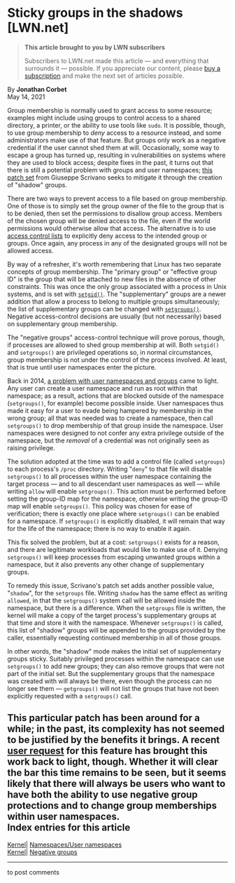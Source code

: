 # Sticky groups in the shadows [LWN.net]

> **This article brought to you by LWN subscribers**
> 
> Subscribers to LWN.net made this article — and everything that surrounds it — possible. If you appreciate our content, please [buy a subscription](/Promo/nst-nag3/subscribe) and make the next set of articles possible. 

By **Jonathan Corbet**  
May 14, 2021 

Group membership is normally used to grant access to some resource; examples might include using groups to control access to a shared directory, a printer, or the ability to use tools like `sudo`. It is possible, though, to use group membership to _deny_ access to a resource instead, and some administrators make use of that feature. But groups only work as a negative credential if the user cannot shed them at will. Occasionally, some way to escape a group has turned up, resulting in vulnerabilities on systems where they are used to block access; despite fixes in the past, it turns out that there is still a potential problem with groups and user namespaces; [this patch set](/ml/linux-kernel/20210510130011.1441834-1-gscrivan@redhat.com/) from Giuseppe Scrivano seeks to mitigate it through the creation of "shadow" groups. 

There are two ways to prevent access to a file based on group membership. One of those is to simply set the group owner of the file to the group that is to be denied, then set the permissions to disallow group access. Members of the chosen group will be denied access to the file, even if the world permissions would otherwise allow that access. The alternative is to use [access control lists](https://man7.org/linux/man-pages/man5/acl.5.html) to explicitly deny access to the intended group or groups. Once again, any process in any of the designated groups will not be allowed access. 

By way of a refresher, it's worth remembering that Linux has two separate concepts of group membership. The "primary group" or "effective group ID" is the group that will be attached to new files in the absence of other constraints. This was once the only group associated with a process in Unix systems, and is set with [`setgid()`](https://man7.org/linux/man-pages/man2/setgid.2.html). The "supplementary" groups are a newer addition that allow a process to belong to multiple groups simultaneously; the list of supplementary groups can be changed with [`setgroups()`](https://man7.org/linux/man-pages/man2/getgroups.2.html). Negative access-control decisions are usually (but not necessarily) based on supplementary group membership. 

The "negative groups" access-control technique will prove porous, though, if processes are allowed to shed group membership at will. Both `setgid()` and `setgroups()` are privileged operations so, in normal circumstances, group membership is not under the control of the process involved. At least, that is true until user namespaces enter the picture. 

Back in 2014, [a problem with user namespaces and groups](/Articles/626665/) came to light. Any user can create a user namespace and run as root within that namespace; as a result, actions that are blocked outside of the namespace (`setgroups()`, for example) become possible inside. User namespaces thus made it easy for a user to evade being hampered by membership in the wrong group; all that was needed was to create a namespace, then call `setgroups()` to drop membership of that group inside the namespace. User namespaces were designed to not confer any extra privilege outside of the namespace, but the _removal_ of a credential was not originally seen as raising privilege. 

The solution adopted at the time was to add a control file (called `setgroups`) to each process's `/proc` directory. Writing "`deny`" to that file will disable `setgroups()` to all processes within the user namespace containing the target process — and to all descendant user namespaces as well — while writing `allow` will enable `setgroups()`. This action must be performed before setting the group-ID map for the namespace, otherwise writing the group-ID map will enable `setgroups()`. This policy was chosen for ease of verification; there is exactly one place where `setgroups()` can be enabled for a namespace. If `setgroups()` is explicitly disabled, it will remain that way for the life of the namespace; there is no way to enable it again. 

This fix solved the problem, but at a cost: `setgroups()` exists for a reason, and there are legitimate workloads that would like to make use of it. Denying `setgroups()` will keep processes from escaping unwanted groups within a namespace, but it also prevents any other change of supplementary groups. 

To remedy this issue, Scrivano's patch set adds another possible value, "`shadow`", for the `setgroups` file. Writing `shadow` has the same effect as writing `allowed`, in that the `setgroups()` system call will be allowed inside the namespace, but there is a difference. When the `setgroups` file is written, the kernel will make a copy of the target process's supplementary groups at that time and store it with the namespace. Whenever `setgroups()` is called, this list of "shadow" groups will be appended to the groups provided by the caller, essentially requesting continued membership in all of those groups. 

In other words, the "shadow" mode makes the initial set of supplementary groups sticky. Suitably privileged processes within the namespace can use `setgroups()` to add new groups; they can also remove groups that were not part of the initial set. But the supplementary groups that the namespace was created with will always be there, even though the process can no longer see them — `getgroups()` will not list the groups that have not been explicitly requested with a `setgroups()` call. 

This particular patch has been around for a while; in the past, its complexity has not seemed to be justified by the benefits it brings. A recent [user request](/ml/linux-kernel/20210421172714.912119-1-snaipe@arista.com/) for this feature has brought this work back to light, though. Whether it will clear the bar this time remains to be seen, but it seems likely that there will always be users who want to have both the ability to use negative group protections and to change group memberships within user namespaces.  
Index entries for this article  
---  
[Kernel](/Kernel/Index)| [Namespaces/User namespaces](/Kernel/Index#Namespaces-User_namespaces)  
[Kernel](/Kernel/Index)| [Negative groups](/Kernel/Index#Negative_groups)  
  


* * *

to post comments 
